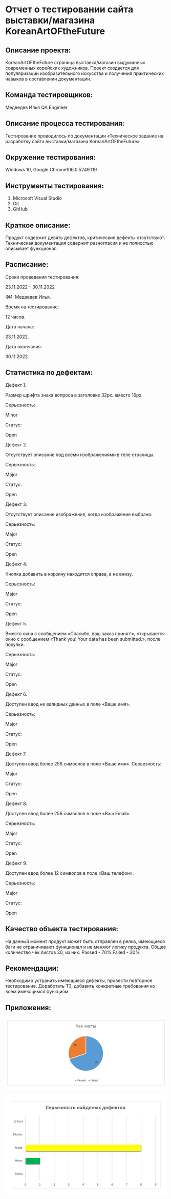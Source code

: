 # Отчет о тестировании сайта выставки/магазина KoreanArtOFtheFuture
## Описание проекта:
KoreanArtOFtheFuture страница выставка/магазин выдуманных современных корейских художников. Проект создается для популяризации изобразительного искусства и получения практических навыков в составлении документации.

## Команда тестировщиков:

Медведев Илья	QA Engineer

## Описание процесса тестирования:
Тестирование проводилось по документации «Техническое задание на разработку сайта выставки/магазина KoreanArtOFtheFuture»
## Окружение тестирования:  
Windows 10, Google Chrome106.0.5249.119
## Инструменты тестирования: 
1.	Microsoft Visual Studio
2.	Git
3.	GitHub 
## Краткое описание:
Продукт содержит девять дефектов, критические дефекты отсутствуют. Техническая документация содержит разногласия и не полностью описывает функционал. 
## Расписание: 
Сроки проведения тестирования: 

23.11.2022 – 30.11.2022

ФИ:
Медведев Илья.

Время на тестирование: 

12 часов.

Дата начала: 

23.11.2022.

Дата окончания:

30.11.2022.

## Статистика по дефектам:

Дефект 1.

Размер шрифта знака вопроса в заголовке 32px. вместо 16px.

Серьезность:

Minor

Статус:

Open

Дефект 2.

Отсутствует описание под всеми изображениями в теле страницы.

Серьезность:

Major

Статус:

Open

Дефект 3.

Отсутствует описание изображения, когда изображение выбрано.

Серьезность:

Major

Статус:

Open

Дефект 4.

Кнопка добавить в корзину находится справа, а не внизу.

Серьезность:

Major

Статус:

Open

Дефект 5.

Вместо окна с сообщением «Спасибо, ваш заказ принят!», открывается окно с сообщением «Thank you! Your data has been submitted.», после покупки.

Серьезность:

Major

Статус:

Open

Дефект 6.

Доступен ввод не валидных данных в поле «Ваше имя».

Серьезность:

Major

Статус:

Open

Дефект 7.

Доступен ввод более 256 символов в поле «Ваше имя».	Серьезность:

Major

Статус:

Open

Дефект 8.

Доступен ввод более 256 символов в поле «Ваш Email».

Серьезность:

Major

Статус:

Open

Дефект 9.

Доступен ввод более 12 символов в поле «Ваш телефон».

Серьезность:

Major

Статус:

Open

## Качество объекта тестирования: 
На данный момент продукт может быть отправлен в релиз, имеющиеся баги не ограничивают функционал и не меняют логику продукта. Общее количество чек листов 30, из них: 
Passed - 70%
Failed - 30%
## Рекомендации:
Необходимо устранить имеющиеся дефекты, провести повторное тестирование. Доработать ТЗ, добавить конкретные требования ко всем имеющимся функциям. 
## Приложения:

![Статистика чек листов](/pictures/Cases.png)

![Серьезность дефектов](/pictures/Severity.png)
